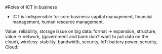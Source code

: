 #Roles of ICT in business
* ICT is indispensible for core business: capital management, financial management, human resource management.










Value, reliability, storage
issue on big data: format -> expansion, structure, value -> network, (government and bank don't want to put data on the cloud), 
wireless: stability, bandwidth, security, 
IoT: battery power, security, 
Cloud: 